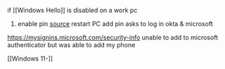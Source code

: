 if [[Windows Hello]] is disabled on a work pc

1. enable pin [source](https://superuser.com/questions/1113638/cant-enable-windows-hello-some-settings-are-managed-by-your-organization)
	restart PC
	add pin
	asks to log in okta & microsoft

https://mysignins.microsoft.com/security-info
unable to add to microsoft authenticator
but was able to add my phone

[[Windows 11-]]